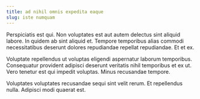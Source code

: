 ```yaml
---
title: ad nihil omnis expedita eaque
slug: iste numquam
---
```


Perspiciatis est qui. Non voluptates est aut autem delectus sint aliquid labore. In quidem ab sint aliquid et. Tempore temporibus alias commodi necessitatibus deserunt dolores repudiandae repellat repudiandae. Et et ex.

Voluptate repellendus ut voluptas eligendi aspernatur laborum temporibus. Consequatur provident adipisci deserunt veritatis nihil temporibus et ex ut. Vero tenetur est qui impedit voluptas. Minus recusandae tempore.

Voluptates voluptates recusandae sequi sint velit rerum. Et repellendus nulla. Adipisci modi quaerat est.
